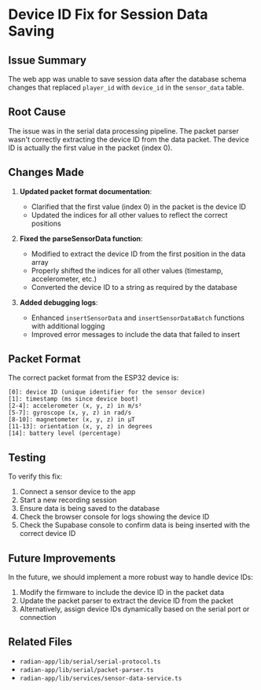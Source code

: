 # Device ID Fix for Session Data Saving

## Issue Summary
The web app was unable to save session data after the database schema changes that replaced `player_id` with `device_id` in the `sensor_data` table.

## Root Cause
The issue was in the serial data processing pipeline. The packet parser wasn't correctly extracting the device ID from the data packet. The device ID is actually the first value in the packet (index 0).

## Changes Made

1. **Updated packet format documentation**:
   - Clarified that the first value (index 0) in the packet is the device ID
   - Updated the indices for all other values to reflect the correct positions

2. **Fixed the parseSensorData function**:
   - Modified to extract the device ID from the first position in the data array
   - Properly shifted the indices for all other values (timestamp, accelerometer, etc.)
   - Converted the device ID to a string as required by the database

3. **Added debugging logs**:
   - Enhanced `insertSensorData` and `insertSensorDataBatch` functions with additional logging
   - Improved error messages to include the data that failed to insert

## Packet Format
The correct packet format from the ESP32 device is:
```
[0]: device ID (unique identifier for the sensor device)
[1]: timestamp (ms since device boot)
[2-4]: accelerometer (x, y, z) in m/s²
[5-7]: gyroscope (x, y, z) in rad/s
[8-10]: magnetometer (x, y, z) in μT
[11-13]: orientation (x, y, z) in degrees
[14]: battery level (percentage)
```

## Testing
To verify this fix:

1. Connect a sensor device to the app
2. Start a new recording session
3. Ensure data is being saved to the database
4. Check the browser console for logs showing the device ID
5. Check the Supabase console to confirm data is being inserted with the correct device ID

## Future Improvements
In the future, we should implement a more robust way to handle device IDs:

1. Modify the firmware to include the device ID in the packet data
2. Update the packet parser to extract the device ID from the packet
3. Alternatively, assign device IDs dynamically based on the serial port or connection

## Related Files
- `radian-app/lib/serial/serial-protocol.ts`
- `radian-app/lib/serial/packet-parser.ts`
- `radian-app/lib/services/sensor-data-service.ts` 